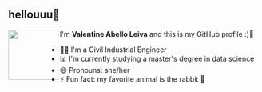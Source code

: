 

## hellouuu👻

I'm **Valentine Abello Leiva** and this is my GitHub profile :)🩷
<picture> <img align="left" src="https://media2.giphy.com/media/v1.Y2lkPTc5MGI3NjExZDFtN2szaW5vYjhva2hkMmgweWVlbHd1djZwejRydWJjZmV1c28wNSZlcD12MV9pbnRlcm5hbF9naWZfYnlfaWQmY3Q9cw/9RZLDiXzmdy4k18OZg/giphy.webp" width = 100px></picture>

- 👩‍💻 I'm a Civil Industrial Engineer
- 📊 I'm currently studying a master's degree in data science
- 😄 Pronouns: she/her
- ⚡ Fun fact: my favorite animal is the rabbit 🐇

